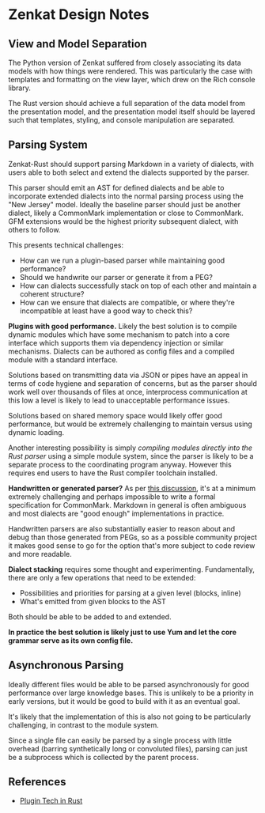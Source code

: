 # Zenkat Design Notes

## View and Model Separation

The Python version of Zenkat suffered from closely associating its data models with how things were rendered. This was particularly the case with templates and formatting on the view layer, which drew on the Rich console library.

The Rust version should achieve a full separation of the data model from the presentation model, and the presentation model itself should be layered such that templates, styling, and console manipulation are separated.

## Parsing System

Zenkat-Rust should support parsing Markdown in a variety of dialects, with users able to both select and extend the dialects supported by the parser.

This parser should emit an AST for defined dialects and be able to incorporate extended dialects into the normal parsing process using the "New Jersey" model. Ideally the baseline parser should just be another dialect, likely a CommonMark implementation or close to CommonMark. GFM extensions would be the highest priority subsequent dialect, with others to follow.

This presents technical challenges:

- How can we run a plugin-based parser while maintaining good performance?
- Should we handwrite our parser or generate it from a PEG?
- How can dialects successfully stack on top of each other and maintain a coherent structure?
- How can we ensure that dialects are compatible, or where they're incompatible at least have a good way to check this?

**Plugins with good performance.** Likely the best solution is to compile dynamic modules which have some mechanism to patch into a core interface which supports them via dependency injection or similar mechanisms. Dialects can be authored as config files and a compiled module with a standard interface.

Solutions based on transmitting data via JSON or pipes have an appeal in terms of code hygiene and separation of concerns, but as the parser should work well over thousands of files at once, interprocess communication at this low a level is likely to lead to unacceptable performance issues.

Solutions based on shared memory space would likely offer good performance, but would be extremely challenging to maintain versus using dynamic loading.

Another interesting possibility is simply *compiling modules directly into the Rust parser* using a simple module system, since the parser is likely to be a separate process to the coordinating program anyway. However this requires end users to have the Rust compiler toolchain installed.

**Handwritten or generated parser?** As per [this discussion](https://talk.commonmark.org/t/commonmark-formal-grammar/46/18), it's at a minimum extremely challenging and perhaps impossible to write a formal specification for CommonMark. Markdown in general is often ambiguous and most dialects are "good enough" implementations in practice.

Handwritten parsers are also substantially easier to reason about and debug than those generated from PEGs, so as a possible community project it makes good sense to go for the option that's more subject to code review and more readable.

**Dialect stacking** requires some thought and experimenting. Fundamentally, there are only a few operations that need to be extended:

- Possibilities and priorities for parsing at a given level (blocks, inline)
- What's emitted from given blocks to the AST

Both should be able to be added to and extended.

**In practice the best solution is likely just to use Yum and let the core grammar serve as its own config file.**

## Asynchronous Parsing

Ideally different files would be able to be parsed asynchronously for good performance over large knowledge bases. This is unlikely to be a priority in early versions, but it would be good to build with it as an eventual goal.

It's likely that the implementation of this is also not going to be particularly challenging, in contrast to the module system.

Since a single file can easily be parsed by a single process with little overhead (barring synthetically long or convoluted files), parsing can just be a subprocess which is collected by the parent process.

## References

- [Plugin Tech in Rust](https://nullderef.com/blog/plugin-tech/)
